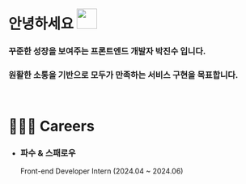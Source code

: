 <h1>안녕하세요 <img src="https://media.giphy.com/media/igPDtkfSJZMFwE0LP8/giphy.gif" width="40" /></h1>

### 꾸준한 성장을 보여주는 프론트엔드 개발자 박진수 입니다.

### 원활한 소통을 기반으로 모두가 만족하는 서비스 구현을 목표합니다.

<br/>

    
<h1>👨🏻‍💻 Careers</h1>

- ### 파수 & 스패로우
  Front-end Developer Intern (2024.04 ~ 2024.06)
